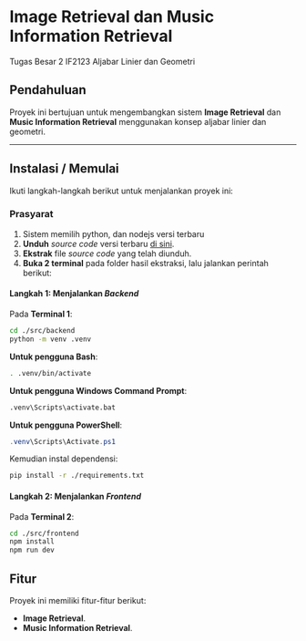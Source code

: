 # Image Retrieval dan Music Information Retrieval
Tugas Besar 2 IF2123 Aljabar Linier dan Geometri

## Pendahuluan
Proyek ini bertujuan untuk mengembangkan sistem **Image Retrieval** dan **Music Information Retrieval** menggunakan konsep aljabar linier dan geometri.

---

## Instalasi / Memulai
Ikuti langkah-langkah berikut untuk menjalankan proyek ini:

### Prasyarat
1. Sistem memilih python, dan nodejs versi terbaru 
2. **Unduh** _source code_ versi terbaru [di sini](https://github.com/fathurwithyou/Algeo02-23003/releases).
3. **Ekstrak** file _source code_ yang telah diunduh.
4. **Buka 2 terminal** pada folder hasil ekstraksi, lalu jalankan perintah berikut:

#### Langkah 1: Menjalankan _Backend_
Pada **Terminal 1**:
```bash
cd ./src/backend
python -m venv .venv
```

**Untuk pengguna Bash**:
```bash
. .venv/bin/activate
```

**Untuk pengguna Windows Command Prompt**:
```bat
.venv\Scripts\activate.bat
```

**Untuk pengguna PowerShell**:
```powershell
.venv\Scripts\Activate.ps1
```

Kemudian instal dependensi:
```bash
pip install -r ./requirements.txt
```

#### Langkah 2: Menjalankan _Frontend_
Pada **Terminal 2**:
```bash
cd ./src/frontend
npm install
npm run dev
```


## Fitur
Proyek ini memiliki fitur-fitur berikut:
- **Image Retrieval**.
- **Music Information Retrieval**.

